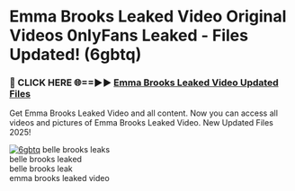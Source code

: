 # Emma Brooks Leaked Video Original Videos 0nlyFans Leaked - Files Updated! (6gbtq)

<h3>🔴 CLICK HERE 🌐==►► <a href="https://tinyurl.com/ms9xzufz" rel="nofollow">Emma Brooks Leaked Video Updated Files</a></h3>

Get Emma Brooks Leaked Video and all content. Now you can access all videos and pictures of Emma Brooks Leaked Video. New Updated Files 2025!

[![6gbtq](https://i.imgur.com/ppqm5kG.gif)](https://tinyurl.com/ms9xzufz)
belle brooks leaks<br>
belle brooks leaked<br>
belle brooks leak<br>
emma brooks leaked video